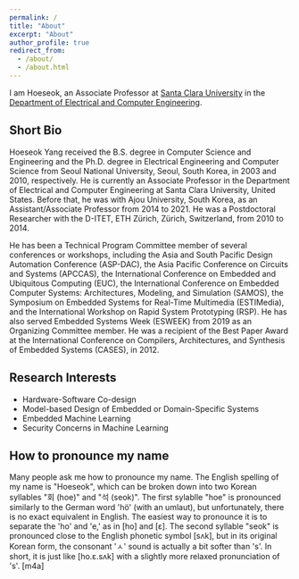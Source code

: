 ```yaml
---
permalink: /
title: "About"
excerpt: "About"
author_profile: true
redirect_from: 
  - /about/
  - /about.html
---
```


I am Hoeseok, an Associate Professor at [Santa Clara University](https://www.scu.edu/) in the [Department of Electrical and Computer Engineering](https://www.scu.edu/engineering/academic-programs/department-of-electrical-engineering/).

Short Bio
----
Hoeseok Yang received the B.S. degree in Computer Science and Engineering and the Ph.D. degree in Electrical Engineering and Computer Science from Seoul National University, Seoul, South Korea, in 2003 and 2010, respectively. He is currently an Associate Professor in the Department of Electrical and Computer Engineering at Santa Clara University, United States. Before that, he was with Ajou University, South Korea, as an Assistant/Associate Professor from 2014 to 2021. He was a Postdoctoral Researcher with the D-ITET, ETH Zürich, Zürich, Switzerland, from 2010 to 2014. 

He has been a Technical Program Committee member of several conferences or workshops, including the Asia and South Pacific Design Automation Conference (ASP-DAC), the Asia Pacific Conference on Circuits and Systems (APCCAS), the International Conference on Embedded and Ubiquitous Computing (EUC), the International Conference on Embedded Computer Systems: Architectures, Modeling, and Simulation (SAMOS), the Symposium on Embedded Systems for Real-Time Multimedia (ESTIMedia), and the International Workshop on Rapid System Prototyping (RSP). He has also served Embedded Systems Week (ESWEEK) from 2019 as an Organizing Committee member. He was a recipient of the Best Paper Award at the International Conference on Compilers, Architectures, and Synthesis of Embedded Systems (CASES), in 2012.

Research Interests
----
- Hardware-Software Co-design
- Model-based Design of Embedded or Domain-Specific Systems
- Embedded Machine Learning
- Security Concerns in Machine Learning

How to pronounce my name
----
Many people ask me how to pronounce my name. The English spelling of my name is "Hoeseok", which can be broken down into two Korean syllables "회 (hoe)" and "석 (seok)". The first sylablle "hoe" is pronounced similarly to the German word 'hö' (with an umlaut), but unfortunately, there is no exact equivalent in English. The easiest way to pronounce it is to separate the 'ho' and 'e,' as in \[ho\] and \[ɛ\]. The second syllable "seok" is pronounced close to the English phonetic symbol \[sʌk\], but in its original Korean form, the consonant 'ㅅ' sound is actually a bit softer than 's'. In short, it is just like \[ho.ɛ.sʌk\] with a slightly more relaxed pronunciation of 's'. [m4a]

<!--
A data-driven personal website
======
Like many other Jekyll-based GitHub Pages templates, academicpages makes you separate the website's content from its form. The content & metadata of your website are in structured markdown files, while various other files constitute the theme, specifying how to transform that content & metadata into HTML pages. You keep these various markdown (.md), YAML (.yml), HTML, and CSS files in a public GitHub repository. Each time you commit and push an update to the repository, the [GitHub pages](https://pages.github.com/) service creates static HTML pages based on these files, which are hosted on GitHub's servers free of charge.

Many of the features of dynamic content management systems (like Wordpress) can be achieved in this fashion, using a fraction of the computational resources and with far less vulnerability to hacking and DDoSing. You can also modify the theme to your heart's content without touching the content of your site. If you get to a point where you've broken something in Jekyll/HTML/CSS beyond repair, your markdown files describing your talks, publications, etc. are safe. You can rollback the changes or even delete the repository and start over -- just be sure to save the markdown files! Finally, you can also write scripts that process the structured data on the site, such as [this one](https://github.com/academicpages/academicpages.github.io/blob/master/talkmap.ipynb) that analyzes metadata in pages about talks to display [a map of every location you've given a talk](https://academicpages.github.io/talkmap.html).

Getting started
======
1. Register a GitHub account if you don't have one and confirm your e-mail (required!)
1. Fork [this repository](https://github.com/academicpages/academicpages.github.io) by clicking the "fork" button in the top right. 
1. Go to the repository's settings (rightmost item in the tabs that start with "Code", should be below "Unwatch"). Rename the repository "[your GitHub username].github.io", which will also be your website's URL.
1. Set site-wide configuration and create content & metadata (see below -- also see [this set of diffs](http://archive.is/3TPas) showing what files were changed to set up [an example site](https://getorg-testacct.github.io) for a user with the username "getorg-testacct")
1. Upload any files (like PDFs, .zip files, etc.) to the files/ directory. They will appear at https://[your GitHub username].github.io/files/example.pdf.  
1. Check status by going to the repository settings, in the "GitHub pages" section

Site-wide configuration
------
The main configuration file for the site is in the base directory in [_config.yml](https://github.com/academicpages/academicpages.github.io/blob/master/_config.yml), which defines the content in the sidebars and other site-wide features. You will need to replace the default variables with ones about yourself and your site's github repository. The configuration file for the top menu is in [_data/navigation.yml](https://github.com/academicpages/academicpages.github.io/blob/master/_data/navigation.yml). For example, if you don't have a portfolio or blog posts, you can remove those items from that navigation.yml file to remove them from the header. 

Create content & metadata
------
For site content, there is one markdown file for each type of content, which are stored in directories like _publications, _talks, _posts, _teaching, or _pages. For example, each talk is a markdown file in the [_talks directory](https://github.com/academicpages/academicpages.github.io/tree/master/_talks). At the top of each markdown file is structured data in YAML about the talk, which the theme will parse to do lots of cool stuff. The same structured data about a talk is used to generate the list of talks on the [Talks page](https://academicpages.github.io/talks), each [individual page](https://academicpages.github.io/talks/2012-03-01-talk-1) for specific talks, the talks section for the [CV page](https://academicpages.github.io/cv), and the [map of places you've given a talk](https://academicpages.github.io/talkmap.html) (if you run this [python file](https://github.com/academicpages/academicpages.github.io/blob/master/talkmap.py) or [Jupyter notebook](https://github.com/academicpages/academicpages.github.io/blob/master/talkmap.ipynb), which creates the HTML for the map based on the contents of the _talks directory).

**Markdown generator**

I have also created [a set of Jupyter notebooks](https://github.com/academicpages/academicpages.github.io/tree/master/markdown_generator
) that converts a CSV containing structured data about talks or presentations into individual markdown files that will be properly formatted for the academicpages template. The sample CSVs in that directory are the ones I used to create my own personal website at stuartgeiger.com. My usual workflow is that I keep a spreadsheet of my publications and talks, then run the code in these notebooks to generate the markdown files, then commit and push them to the GitHub repository.

How to edit your site's GitHub repository
------
Many people use a git client to create files on their local computer and then push them to GitHub's servers. If you are not familiar with git, you can directly edit these configuration and markdown files directly in the github.com interface. Navigate to a file (like [this one](https://github.com/academicpages/academicpages.github.io/blob/master/_talks/2012-03-01-talk-1.md) and click the pencil icon in the top right of the content preview (to the right of the "Raw | Blame | History" buttons). You can delete a file by clicking the trashcan icon to the right of the pencil icon. You can also create new files or upload files by navigating to a directory and clicking the "Create new file" or "Upload files" buttons. 

Example: editing a markdown file for a talk
![Editing a markdown file for a talk](/images/editing-talk.png)

For more info
------
More info about configuring academicpages can be found in [the guide](https://academicpages.github.io/markdown/). The [guides for the Minimal Mistakes theme](https://mmistakes.github.io/minimal-mistakes/docs/configuration/) (which this theme was forked from) might also be helpful.
-->
